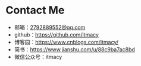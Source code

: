# Contact Me
- 邮箱：2792889552@qq.com
- github：https://github.com/itmacy
- 博客园：https://www.cnblogs.com/itmacy/
- 简书：https://www.jianshu.com/u/88c9ba7ac8bd
- 微信公众号：itmacy
